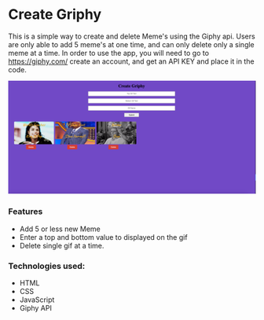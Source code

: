 # Create Griphy

This is a simple way to create and delete Meme's using the Giphy api. Users are only able to add 5 meme's at one time, and can only delete only a single meme at a time. In order to use the app, you will need to go to https://giphy.com/ create an account, and get an API KEY and place it in the code.

![Model](griphy.png)

### Features
* Add 5 or less new Meme
* Enter a top and bottom value to displayed on the gif
* Delete single gif at a time.

### Technologies used:
* HTML
* CSS
* JavaScript
* Giphy API
